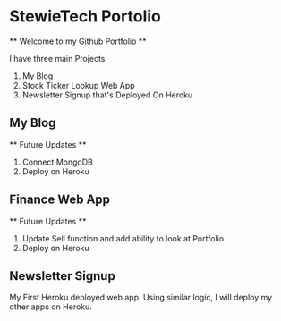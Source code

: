 # StewieTech Portolio

** Welcome to my Github Portfolio **

I have three main Projects
1) My Blog
2) Stock Ticker Lookup Web App 
3) Newsletter Signup that's Deployed On Heroku

<h2> My Blog </h2>

** Future Updates **
1) Connect MongoDB 
2) Deploy on Heroku

<h2> Finance Web App </h2>

** Future Updates **
1) Update Sell function and add ability to look at Portfolio
2) Deploy on Heroku


<h2> Newsletter Signup </h2>

My First Heroku deployed web app. Using similar logic, I will deploy my other apps on Heroku. 




